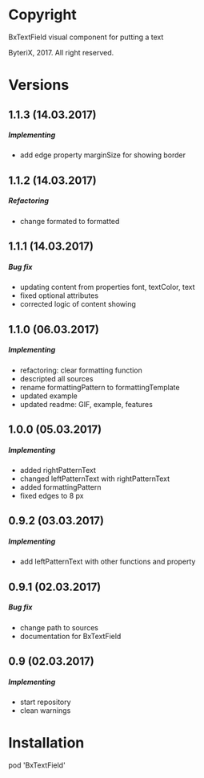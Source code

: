 # Copyright

BxTextField visual component for putting a text

ByteriX, 2017. All right reserved.

# Versions

## 1.1.3 (14.03.2017)
##### Implementing
* add edge property marginSize for showing border

## 1.1.2 (14.03.2017)
##### Refactoring
* change formated to formatted

## 1.1.1 (14.03.2017)
##### Bug fix
* updating content from properties font, textColor, text
* fixed optional attributes
* corrected logic of content showing

## 1.1.0 (06.03.2017)
##### Implementing
* refactoring: clear formatting function
* descripted all sources
* rename formattingPattern to formattingTemplate
* updated example
* updated readme: GIF, example, features

## 1.0.0 (05.03.2017)
##### Implementing
* added rightPatternText
* changed leftPatternText with rightPatternText
* added formattingPattern
* fixed edges to 8 px

## 0.9.2 (03.03.2017)
##### Implementing
* add leftPatternText with other functions and property

## 0.9.1 (02.03.2017)
##### Bug fix
* change path to sources
* documentation for BxTextField

## 0.9 (02.03.2017)
##### Implementing
* start repository
* clean warnings



# Installation

pod 'BxTextField'
